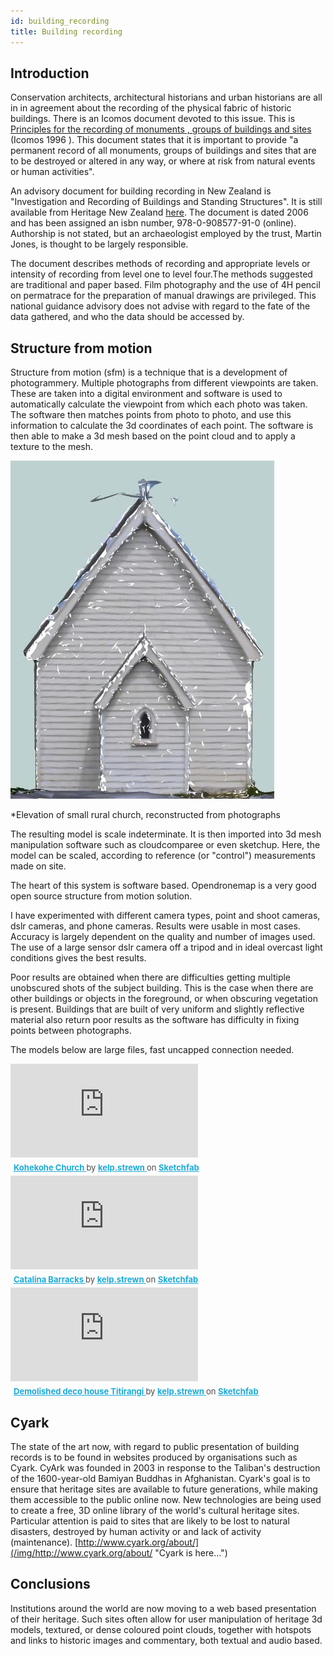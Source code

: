```yaml
---
id: building_recording
title: Building recording
---
```

## Introduction
Conservation architects, architectural historians and urban historians are all in in agreement about the recording of the physical fabric of historic buildings. There is an Icomos document devoted to this issue. This is [Principles for the recording of monuments , groups of buildings and sites](/img/https://www.icomos.org/charters/archives-e.pdf) (Icomos 1996 ). This document states that it is important to provide "a permanent record of all monuments, groups of buildings and sites that are to be destroyed or altered in any way, or where at risk from natural events or human activities".
 
An advisory document for building recording in New Zealand is "Investigation and Recording of Buildings and Standing Structures". It is still available from Heritage New Zealand [here](/img/http://www.heritage.org.nz/~/-/media/bd20738fc99e4f69bec8cec6395b251a.ashx). The document is dated 2006 and has been assigned an isbn number, 978-0-908577-91-0 (online). Authorship is not stated, but an archaeologist employed by the trust, Martin Jones, is thought to be largely responsible.

The document describes methods of recording and appropriate levels or intensity of recording from level one to level four.The methods suggested are traditional and paper based. Film photography and the use of 4H pencil on permatrace for the preparation of manual drawings are privileged. This national guidance advisory does not advise with regard to the fate of the data gathered, and who the data should be accessed by.

## Structure from motion
Structure from motion (sfm) is a technique that is a development of photogrammery. Multiple photographs from different viewpoints are taken. These are taken into a digital environment and software is used to automatically calculate the viewpoint from which each photo was taken. The software then matches points from photo to photo, and use this information to calculate the 3d coordinates of each point. The software is then able to make a 3d mesh based on the point cloud and to apply a texture to the mesh.

![building_rec02](../assets/building_rec02.jpg)

*Elevation of small rural church, reconstructed from photographs

The resulting model is scale indeterminate. It is then imported into 3d mesh manipulation software such as cloudcomparee or even sketchup. Here, the model can be scaled, according to reference (or "control") measurements made on site. 

 The heart of this system is software based. Opendronemap is a very good open source structure from motion solution.

 I have experimented with different camera types, point and shoot cameras, dslr cameras, and phone cameras. Results were usable in most cases. Accuracy is largely dependent on the quality and number of images used. The use of a large sensor dslr camera off a tripod and in ideal overcast light conditions gives the best results.  

Poor results are obtained when there are difficulties getting multiple unobscured shots of the subject building. This is the case when there are other buildings or objects in the foreground, or when obscuring vegetation is present. Buildings that are built of very uniform and slightly reflective material also return poor results as the software has difficulty in fixing points between photographs.

The models below are large files, fast uncapped connection needed.

<div class="sketchfab-embed-wrapper"> <iframe title="Kohekohe Church" frameborder="0" allowfullscreen mozallowfullscreen="true" webkitallowfullscreen="true" allow="autoplay; fullscreen; xr-spatial-tracking" xr-spatial-tracking execution-while-out-of-viewport execution-while-not-rendered web-share src="https://sketchfab.com/models/eee29ce3211d4dcc9fd96e9d529e05c0/embed"> </iframe> <p style="font-size: 13px; font-weight: normal; margin: 5px; color: #4A4A4A;"> <a href="https://sketchfab.com/3d-models/kohekohe-church-eee29ce3211d4dcc9fd96e9d529e05c0?utm_medium=embed&utm_campaign=share-popup&utm_content=eee29ce3211d4dcc9fd96e9d529e05c0" target="_blank" rel="nofollow" style="font-weight: bold; color: #1CAAD9;"> Kohekohe Church </a> by <a href="https://sketchfab.com/kelp.strewn?utm_medium=embed&utm_campaign=share-popup&utm_content=eee29ce3211d4dcc9fd96e9d529e05c0" target="_blank" rel="nofollow" style="font-weight: bold; color: #1CAAD9;"> kelp.strewn </a> on <a href="https://sketchfab.com?utm_medium=embed&utm_campaign=share-popup&utm_content=eee29ce3211d4dcc9fd96e9d529e05c0" target="_blank" rel="nofollow" style="font-weight: bold; color: #1CAAD9;">Sketchfab</a></p></div>

<div class="sketchfab-embed-wrapper"> <iframe title="Catalina Barracks" frameborder="0" allowfullscreen mozallowfullscreen="true" webkitallowfullscreen="true" allow="autoplay; fullscreen; xr-spatial-tracking" xr-spatial-tracking execution-while-out-of-viewport execution-while-not-rendered web-share src="https://sketchfab.com/models/677e05f6f3f7438db8977337b4b4a912/embed"> </iframe> <p style="font-size: 13px; font-weight: normal; margin: 5px; color: #4A4A4A;"> <a href="https://sketchfab.com/3d-models/catalina-barracks-677e05f6f3f7438db8977337b4b4a912?utm_medium=embed&utm_campaign=share-popup&utm_content=677e05f6f3f7438db8977337b4b4a912" target="_blank" rel="nofollow" style="font-weight: bold; color: #1CAAD9;"> Catalina Barracks </a> by <a href="https://sketchfab.com/kelp.strewn?utm_medium=embed&utm_campaign=share-popup&utm_content=677e05f6f3f7438db8977337b4b4a912" target="_blank" rel="nofollow" style="font-weight: bold; color: #1CAAD9;"> kelp.strewn </a> on <a href="https://sketchfab.com?utm_medium=embed&utm_campaign=share-popup&utm_content=677e05f6f3f7438db8977337b4b4a912" target="_blank" rel="nofollow" style="font-weight: bold; color: #1CAAD9;">Sketchfab</a></p></div>

<div class="sketchfab-embed-wrapper"> <iframe title="Demolished deco house Titirangi" frameborder="0" allowfullscreen mozallowfullscreen="true" webkitallowfullscreen="true" allow="autoplay; fullscreen; xr-spatial-tracking" xr-spatial-tracking execution-while-out-of-viewport execution-while-not-rendered web-share src="https://sketchfab.com/models/da96d98130f64efc90b921052256c50f/embed"> </iframe> <p style="font-size: 13px; font-weight: normal; margin: 5px; color: #4A4A4A;"> <a href="https://sketchfab.com/3d-models/demolished-deco-house-titirangi-da96d98130f64efc90b921052256c50f?utm_medium=embed&utm_campaign=share-popup&utm_content=da96d98130f64efc90b921052256c50f" target="_blank" rel="nofollow" style="font-weight: bold; color: #1CAAD9;"> Demolished deco house Titirangi </a> by <a href="https://sketchfab.com/kelp.strewn?utm_medium=embed&utm_campaign=share-popup&utm_content=da96d98130f64efc90b921052256c50f" target="_blank" rel="nofollow" style="font-weight: bold; color: #1CAAD9;"> kelp.strewn </a> on <a href="https://sketchfab.com?utm_medium=embed&utm_campaign=share-popup&utm_content=da96d98130f64efc90b921052256c50f" target="_blank" rel="nofollow" style="font-weight: bold; color: #1CAAD9;">Sketchfab</a></p></div>


## Cyark

The state of the art now, with regard to public presentation of building records is to be found in websites produced by organisations such as Cyark.  CyArk was founded in 2003 in response to the Taliban's destruction of the 1600-year-old Bamiyan Buddhas in Afghanistan.  Cyark's goal is to ensure that heritage sites are available to future generations, while making them  accessible to the public online now.  New technologies are being used to create a free, 3D online library of the world's cultural heritage sites. Particular attention is paid to sites that are likely to be  lost to natural disasters, destroyed by human activity or and lack of activity (maintenance). 
[http://www.cyark.org/about/](/img/http://www.cyark.org/about/ "Cyark is here...")

## Conclusions
Institutions around the world are now moving to a web based presentation of their heritage. Such sites often allow for user manipulation of heritage 3d models, textured, or dense coloured point clouds, together with hotspots and links to historic images and commentary, both textual and audio based.

